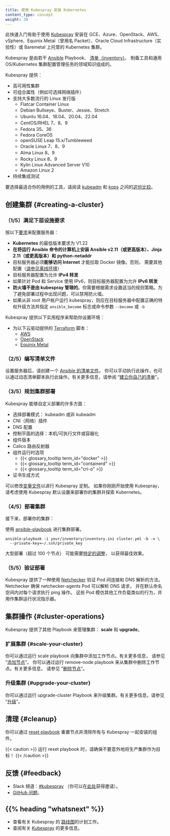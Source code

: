 ```yaml
---
title: 使用 Kubespray 安装 Kubernetes
content_type: concept
weight: 30
---
```



此快速入门有助于使用 [Kubespray](https://github.com/kubernetes-sigs/kubespray)
安装在 GCE、Azure、OpenStack、AWS、vSphere、Equinix Metal（曾用名 Packet）、Oracle Cloud
Infrastructure（实验性）或 Baremetal 上托管的 Kubernetes 集群。

Kubespray 是由若干 [Ansible](https://docs.ansible.com/) Playbook、
[清单（inventory）](https://github.com/kubernetes-sigs/kubespray/blob/master/docs/ansible.md#inventory)、
制备工具和通用 OS/Kubernetes 集群配置管理任务的领域知识组成的。

Kubespray 提供：

- 高可用性集群
- 可组合属性（例如可选择网络插件）
- 支持大多数流行的 Linux 发行版
  - Flatcar Container Linux
  - Debian Bullseye、Buster、Jessie、Stretch
  - Ubuntu 16.04、18.04、20.04、22.04
  - CentOS/RHEL 7、8、9
  - Fedora 35、36
  - Fedora CoreOS
  - openSUSE Leap 15.x/Tumbleweed
  - Oracle Linux 7、8、9
  - Alma Linux 8、9
  - Rocky Linux 8、9
  - Kylin Linux Advanced Server V10
  - Amazon Linux 2
- 持续集成测试

要选择最适合你的用例的工具，请阅读
[kubeadm](/zh-cn/docs/reference/setup-tools/kubeadm/) 和
[kops](/zh-cn/docs/setup/production-environment/tools/kops/)
之间的[这份比较](https://github.com/kubernetes-sigs/kubespray/blob/master/docs/comparisons.md)。


## 创建集群   {#creating-a-cluster}

### （1/5）满足下层设施要求

按以下[要求](https://github.com/kubernetes-sigs/kubespray#requirements)来配置服务器：

* **Kubernetes** 的最低版本要求为 V1.22
* **在将运行 Ansible 命令的计算机上安装 Ansible v2.11（或更高版本）、Jinja 2.11（或更高版本）和 python-netaddr**
* 目标服务器必须**能够访问 Internet** 才能拉取 Docker 镜像。否则，
  需要其他配置（[请参见离线环境](https://github.com/kubernetes-sigs/kubespray/blob/master/docs/offline-environment.md)）
* 目标服务器配置为允许 **IPv4 转发**
* 如果针对 Pod 和 Service 使用 IPv6，则目标服务器配置为允许 **IPv6 转发**
* **防火墙不是由 kubespray 管理的**。你需要根据需求设置适当的规则策略。为了避免部署过程中出现问题，可以禁用防火墙。
* 如果从非 root 用户帐户运行 kubespray，则应在目标服务器中配置正确的特权升级方法并指定
  `ansible_become` 标志或命令参数 `--become` 或 `-b`

Kubespray 提供以下实用程序来帮助你设置环境：

* 为以下云驱动提供的 [Terraform](https://www.terraform.io/) 脚本：
  * [AWS](https://github.com/kubernetes-sigs/kubespray/tree/master/contrib/terraform/aws)
  * [OpenStack](https://github.com/kubernetes-sigs/kubespray/tree/master/contrib/terraform/openstack)
  * [Equinix Metal](https://github.com/kubernetes-sigs/kubespray/tree/master/contrib/terraform/equinix)

### （2/5）编写清单文件

设置服务器后，请创建一个
[Ansible 的清单文件](https://docs.ansible.com/ansible/latest/network/getting_started/first_inventory.html)。
你可以手动执行此操作，也可以通过动态清单脚本执行此操作。有关更多信息，请参阅
“[建立你自己的清单](https://github.com/kubernetes-sigs/kubespray/blob/master/docs/getting-started.md#building-your-own-inventory)”。

### （3/5）规划集群部署

Kubespray 能够自定义部署的许多方面：

* 选择部署模式： kubeadm 或非 kubeadm
* CNI（网络）插件
* DNS 配置
* 控制平面的选择：本机/可执行文件或容器化
* 组件版本
* Calico 路由反射器
* 组件运行时选项
  * {{< glossary_tooltip term_id="docker" >}}
  * {{< glossary_tooltip term_id="containerd" >}}
  * {{< glossary_tooltip term_id="cri-o" >}}
* 证书生成方式

可以修改[变量文件](https://docs.ansible.com/ansible/latest/user_guide/playbooks_variables.html)以进行
Kubespray 定制。
如果你刚刚开始使用 Kubespray，请考虑使用 Kubespray 默认设置来部署你的集群并探索 Kubernetes。

### （4/5）部署集群

接下来，部署你的集群：

使用 [ansible-playbook](https://github.com/kubernetes-sigs/kubespray/blob/master/docs/getting-started.md#starting-custom-deployment)
进行集群部署。

```shell
ansible-playbook -i your/inventory/inventory.ini cluster.yml -b -v \
  --private-key=~/.ssh/private_key
```

大型部署（超过 100 个节点）
可能需要[特定的调整](https://github.com/kubernetes-sigs/kubespray/blob/master/docs/large-deployments.md)，
以获得最佳效果。

### （5/5）验证部署

Kubespray 提供了一种使用
[Netchecker](https://github.com/kubernetes-sigs/kubespray/blob/master/docs/netcheck.md)
验证 Pod 间连接和 DNS 解析的方法。
Netchecker 确保 netchecker-agents Pod 可以解析 DNS 请求，
并在默认命名空间内对每个请求执行 ping 操作。
这些 Pod 模仿其他工作负载类似的行为，并用作集群运行状况指示器。

## 集群操作   {#cluster-operations}

Kubespray 提供了其他 Playbook 来管理集群： **scale** 和 **upgrade**。

### 扩展集群   {#scale-your-cluster}

你可以通过运行 scale playbook 向集群中添加工作节点。有关更多信息，
请参见 “[添加节点](https://github.com/kubernetes-sigs/kubespray/blob/master/docs/getting-started.md#adding-nodes)”。
你可以通过运行 remove-node playbook 来从集群中删除工作节点。有关更多信息，
请参见 “[删除节点](https://github.com/kubernetes-sigs/kubespray/blob/master/docs/getting-started.md#remove-nodes)”。

### 升级集群   {#upgrade-your-cluster}

你可以通过运行 upgrade-cluster Playbook 来升级集群。有关更多信息，请参见
“[升级](https://github.com/kubernetes-sigs/kubespray/blob/master/docs/upgrades.md)”。

## 清理   {#cleanup}

你可以通过 [reset playbook](https://github.com/kubernetes-sigs/kubespray/blob/master/reset.yml)
重置节点并清除所有与 Kubespray 一起安装的组件。

{{< caution >}}
运行 reset playbook 时，请确保不要意外地将生产集群作为目标！
{{< /caution >}}

## 反馈   {#feedback}

* Slack 频道：[#kubespray](https://kubernetes.slack.com/messages/kubespray/)
  （你可以在[此处](https://slack.k8s.io/)获得邀请）。
* [GitHub 问题](https://github.com/kubernetes-sigs/kubespray/issues)。

## {{% heading "whatsnext" %}}

* 查看有关 Kubespray 的
  [路线图](https://github.com/kubernetes-sigs/kubespray/blob/master/docs/roadmap.md)的计划工作。
* 查阅有关 [Kubespray](https://github.com/kubernetes-sigs/kubespray) 的更多信息。
